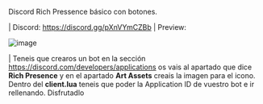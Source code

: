 Discord Rich Pressence básico con botones.

| Discord: https://discord.gg/pXnVYmCZBb
| Preview:

![image](https://user-images.githubusercontent.com/66139977/223555284-d14101ae-5f18-448c-ab69-3dbc8c8ecd6c.png)


| Teneis que crearos un bot en la sección https://discord.com/developers/applications os vais al apartado que dice **Rich Presence** y en el apartado **Art Assets** creais la imagen para el icono. Dentro del **client.lua** teneis que poder la Application ID de vuestro bot e ir rellenando. Disfrutadlo
